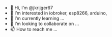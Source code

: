 - 👋 Hi, I’m @jkrijger67
- 👀 I’m interested in iobroker, esp8266, arduino,
- 🌱 I’m currently learning ...
- 💞️ I’m looking to collaborate on ...
- 📫 How to reach me ...

<!---
jkrijger67/jkrijger67 is a ✨ special ✨ repository because its `README.md` (this file) appears on your GitHub profile.
You can click the Preview link to take a look at your changes.
--->
